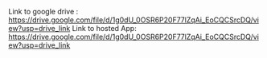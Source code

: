 
Link to google drive : https://drive.google.com/file/d/1g0dU_0OSR6P20F77lZqAi_EoCQCSrcDQ/view?usp=drive_link
Link to hosted App: https://drive.google.com/file/d/1g0dU_0OSR6P20F77lZqAi_EoCQCSrcDQ/view?usp=drive_link
